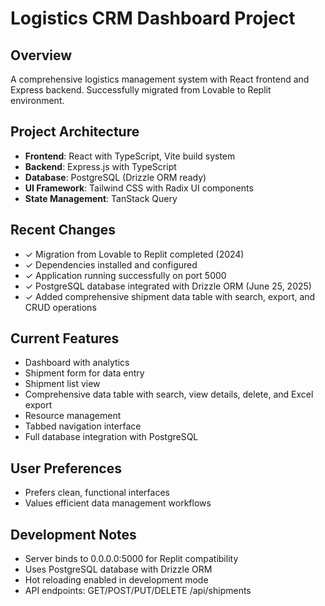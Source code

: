 # Logistics CRM Dashboard Project

## Overview
A comprehensive logistics management system with React frontend and Express backend. Successfully migrated from Lovable to Replit environment.

## Project Architecture
- **Frontend**: React with TypeScript, Vite build system
- **Backend**: Express.js with TypeScript
- **Database**: PostgreSQL (Drizzle ORM ready)
- **UI Framework**: Tailwind CSS with Radix UI components
- **State Management**: TanStack Query

## Recent Changes
- ✓ Migration from Lovable to Replit completed (2024)
- ✓ Dependencies installed and configured
- ✓ Application running successfully on port 5000
- ✓ PostgreSQL database integrated with Drizzle ORM (June 25, 2025)
- ✓ Added comprehensive shipment data table with search, export, and CRUD operations

## Current Features
- Dashboard with analytics
- Shipment form for data entry
- Shipment list view
- Comprehensive data table with search, view details, delete, and Excel export
- Resource management
- Tabbed navigation interface
- Full database integration with PostgreSQL

## User Preferences
- Prefers clean, functional interfaces
- Values efficient data management workflows

## Development Notes
- Server binds to 0.0.0.0:5000 for Replit compatibility
- Uses PostgreSQL database with Drizzle ORM
- Hot reloading enabled in development mode
- API endpoints: GET/POST/PUT/DELETE /api/shipments